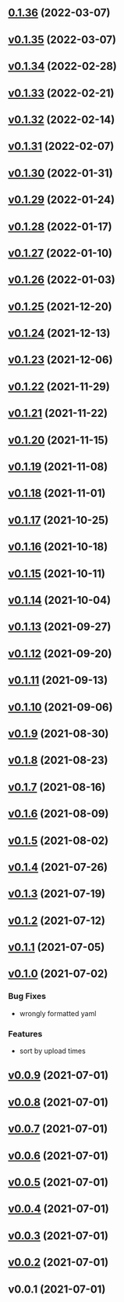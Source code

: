 
<a name="0.1.36"></a>
## [0.1.36](https://github.com/hojland/mlflow/compare/v0.1.35...0.1.36) (2022-03-07)


<a name="v0.1.35"></a>
## [v0.1.35](https://github.com/hojland/mlflow/compare/v0.1.34...v0.1.35) (2022-03-07)


<a name="v0.1.34"></a>
## [v0.1.34](https://github.com/hojland/mlflow/compare/v0.1.33...v0.1.34) (2022-02-28)


<a name="v0.1.33"></a>
## [v0.1.33](https://github.com/hojland/mlflow/compare/v0.1.32...v0.1.33) (2022-02-21)


<a name="v0.1.32"></a>
## [v0.1.32](https://github.com/hojland/mlflow/compare/v0.1.31...v0.1.32) (2022-02-14)


<a name="v0.1.31"></a>
## [v0.1.31](https://github.com/hojland/mlflow/compare/v0.1.30...v0.1.31) (2022-02-07)


<a name="v0.1.30"></a>
## [v0.1.30](https://github.com/hojland/mlflow/compare/v0.1.29...v0.1.30) (2022-01-31)


<a name="v0.1.29"></a>
## [v0.1.29](https://github.com/hojland/mlflow/compare/v0.1.28...v0.1.29) (2022-01-24)


<a name="v0.1.28"></a>
## [v0.1.28](https://github.com/hojland/mlflow/compare/v0.1.27...v0.1.28) (2022-01-17)


<a name="v0.1.27"></a>
## [v0.1.27](https://github.com/hojland/mlflow/compare/v0.1.26...v0.1.27) (2022-01-10)


<a name="v0.1.26"></a>
## [v0.1.26](https://github.com/hojland/mlflow/compare/v0.1.25...v0.1.26) (2022-01-03)


<a name="v0.1.25"></a>
## [v0.1.25](https://github.com/hojland/mlflow/compare/v0.1.24...v0.1.25) (2021-12-20)


<a name="v0.1.24"></a>
## [v0.1.24](https://github.com/hojland/mlflow/compare/v0.1.23...v0.1.24) (2021-12-13)


<a name="v0.1.23"></a>
## [v0.1.23](https://github.com/hojland/mlflow/compare/v0.1.22...v0.1.23) (2021-12-06)


<a name="v0.1.22"></a>
## [v0.1.22](https://github.com/hojland/mlflow/compare/v0.1.21...v0.1.22) (2021-11-29)


<a name="v0.1.21"></a>
## [v0.1.21](https://github.com/hojland/mlflow/compare/v0.1.20...v0.1.21) (2021-11-22)


<a name="v0.1.20"></a>
## [v0.1.20](https://github.com/hojland/mlflow/compare/v0.1.19...v0.1.20) (2021-11-15)


<a name="v0.1.19"></a>
## [v0.1.19](https://github.com/hojland/mlflow/compare/v0.1.18...v0.1.19) (2021-11-08)


<a name="v0.1.18"></a>
## [v0.1.18](https://github.com/hojland/mlflow/compare/v0.1.17...v0.1.18) (2021-11-01)


<a name="v0.1.17"></a>
## [v0.1.17](https://github.com/hojland/mlflow/compare/v0.1.16...v0.1.17) (2021-10-25)


<a name="v0.1.16"></a>
## [v0.1.16](https://github.com/hojland/mlflow/compare/v0.1.15...v0.1.16) (2021-10-18)


<a name="v0.1.15"></a>
## [v0.1.15](https://github.com/hojland/mlflow/compare/v0.1.14...v0.1.15) (2021-10-11)


<a name="v0.1.14"></a>
## [v0.1.14](https://github.com/hojland/mlflow/compare/v0.1.13...v0.1.14) (2021-10-04)


<a name="v0.1.13"></a>
## [v0.1.13](https://github.com/hojland/mlflow/compare/v0.1.12...v0.1.13) (2021-09-27)


<a name="v0.1.12"></a>
## [v0.1.12](https://github.com/hojland/mlflow/compare/v0.1.11...v0.1.12) (2021-09-20)


<a name="v0.1.11"></a>
## [v0.1.11](https://github.com/hojland/mlflow/compare/v0.1.10...v0.1.11) (2021-09-13)


<a name="v0.1.10"></a>
## [v0.1.10](https://github.com/hojland/mlflow/compare/v0.1.9...v0.1.10) (2021-09-06)


<a name="v0.1.9"></a>
## [v0.1.9](https://github.com/hojland/mlflow/compare/v0.1.8...v0.1.9) (2021-08-30)


<a name="v0.1.8"></a>
## [v0.1.8](https://github.com/hojland/mlflow/compare/v0.1.7...v0.1.8) (2021-08-23)


<a name="v0.1.7"></a>
## [v0.1.7](https://github.com/hojland/mlflow/compare/v0.1.6...v0.1.7) (2021-08-16)


<a name="v0.1.6"></a>
## [v0.1.6](https://github.com/hojland/mlflow/compare/v0.1.5...v0.1.6) (2021-08-09)


<a name="v0.1.5"></a>
## [v0.1.5](https://github.com/hojland/mlflow/compare/v0.1.4...v0.1.5) (2021-08-02)


<a name="v0.1.4"></a>
## [v0.1.4](https://github.com/hojland/mlflow/compare/v0.1.3...v0.1.4) (2021-07-26)


<a name="v0.1.3"></a>
## [v0.1.3](https://github.com/hojland/mlflow/compare/v0.1.2...v0.1.3) (2021-07-19)


<a name="v0.1.2"></a>
## [v0.1.2](https://github.com/hojland/mlflow/compare/v0.1.1...v0.1.2) (2021-07-12)


<a name="v0.1.1"></a>
## [v0.1.1](https://github.com/hojland/mlflow/compare/v0.1.0...v0.1.1) (2021-07-05)


<a name="v0.1.0"></a>
## [v0.1.0](https://github.com/hojland/mlflow/compare/v0.0.9...v0.1.0) (2021-07-02)

### Bug Fixes

* wrongly formatted yaml

### Features

* sort by upload times


<a name="v0.0.9"></a>
## [v0.0.9](https://github.com/hojland/mlflow/compare/v0.0.8...v0.0.9) (2021-07-01)


<a name="v0.0.8"></a>
## [v0.0.8](https://github.com/hojland/mlflow/compare/v0.0.7...v0.0.8) (2021-07-01)


<a name="v0.0.7"></a>
## [v0.0.7](https://github.com/hojland/mlflow/compare/v0.0.6...v0.0.7) (2021-07-01)


<a name="v0.0.6"></a>
## [v0.0.6](https://github.com/hojland/mlflow/compare/v0.0.5...v0.0.6) (2021-07-01)


<a name="v0.0.5"></a>
## [v0.0.5](https://github.com/hojland/mlflow/compare/v0.0.4...v0.0.5) (2021-07-01)


<a name="v0.0.4"></a>
## [v0.0.4](https://github.com/hojland/mlflow/compare/v0.0.3...v0.0.4) (2021-07-01)


<a name="v0.0.3"></a>
## [v0.0.3](https://github.com/hojland/mlflow/compare/v0.0.2...v0.0.3) (2021-07-01)


<a name="v0.0.2"></a>
## [v0.0.2](https://github.com/hojland/mlflow/compare/v0.0.1...v0.0.2) (2021-07-01)


<a name="v0.0.1"></a>
## v0.0.1 (2021-07-01)
